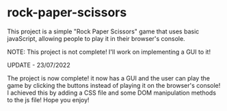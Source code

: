 # rock-paper-scissors

This project is a simple "Rock Paper Scissors" game that uses basic javaScript, allowing people to play it in their browser's console. 

NOTE:
This project is not complete! I'll work on implementing a GUI to it!

UPDATE - 23/07/2022

The project is now complete! it now has a GUI and the user can play the game by clicking the buttons instead of playing it on the browser's console! I achieved this by adding a CSS file and some DOM manipulation methods to the js file! Hope you enjoy!
